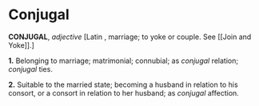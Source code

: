 # Conjugal

**CONJUGAL**, _adjective_ \[Latin , marriage; to yoke or couple. See [[Join and Yoke]].\]

**1.** Belonging to marriage; matrimonial; connubial; as _conjugal_ relation; _conjugal_ ties.

**2.** Suitable to the married state; becoming a husband in relation to his consort, or a consort in relation to her husband; as _conjugal_ affection.